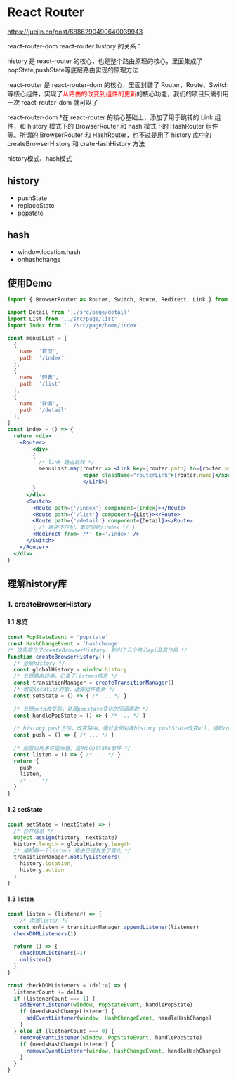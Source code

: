 # React Router

https://juejin.cn/post/6886290490640039943

react-router-dom react-router history 的关系：

history 是 react-router 的核心，也是整个路由原理的核心，里面集成了 popState,pushState等底层路由实现的原理方法

react-router 是 react-router-dom 的核心，里面封装了 Router、Route、Switch 等核心组件，实现了<font color="red">从路由的改变到组件的更新</font>的核心功能，我们的项目只需引用一次 react-router-dom 就可以了

react-router-dom †在 react-router 的核心基础上，添加了用于跳转的 Link 组件，和 history 模式下的 BrowserRouter 和 hash 模式下的 HashRouter 组件等。所谓的 BrowserRouter 和 HashRouter，也不过是用了 history 库中的 createBrowserHistory 和 crateHashHistory 方法

history模式、hash模式

## history

- pushState
- replaceState
- popstate

## hash

- window.location.hash
- onhashchange

## 使用Demo

```jsx
import { BrowserRouter as Router, Switch, Route, Redirect, Link } from 'react-router-dom'

import Detail from '../src/page/detail'
import List from '../src/page/list'
import Index from '../src/page/home/index'

const menusList = [
  {
    name: '首页',
    path: '/index'
  },
  {
    name: '列表',
    path: '/list'
  },
  {
    name: '详情',
    path: '/detail'
  },
]
const index = () => {
  return <div>
  	<Router>
    	<div>
      	{
          /* link 路由跳转 */
          menusList.map(router => <Link key={router.path} to={router.path}>
                        <span className="routerLink">{router.name}</span>
                        </Link>)
        }
      </div>
      <Switch>
      	<Route path={'/index'} component={Index}></Route>
        <Route path={'/list'} component={List}></Route>
        <Route path={'/detail'} component={Detail}></Route>
        { /* 路由不匹配，重定向到/index */ }
        <Redirect from='/*' to='/index' />
      </Switch>
    </Router>
  </div>
}
```

## 理解history库

### 1. createBrowserHistory

#### 1.1 总览

```js
const PopStateEvent = 'popstate'
const HashChangeEvent = 'hashchange'
/* 这里简化了createBrowserHistory，列出了几个核心api及其作用 */
function createBrowserHistory() {
  /* 全局history */
  const globalHistory = window.history
  /* 处理路由转换，记录了listens信息 */
  const transitionManager = createTransitionManager()
  /* 改变location对象，通知组件更新 */
  const setState = () => { /* ... */ }
  
  /* 处理path改变后，处理popstate变化的回调函数 */
  const handlePopState = () => { /* ... */ }
  
  /* history.push方法，改变路由，通过全局对象history.pushState改变url，通知router触发更新，替换组件 */
  const push = () => { /* ... */ }
  
  /* 底层应用事件监听器，监听popstate事件 */
  const listen = () => { /* ... */ }
  return {
    push,
    listen,
    /* ... */
  }
}
```

#### 1.2 setState

```js
const setState = (nextState) => {
  /* 合并信息 */
  Object.assign(history, nextState)
  history.length = globalHistory.length
  /* 通知每一个listens 路由已经发生了变化 */
  transitionManager.notifyListeners(
  	history.location,
    history.action
  )
}
```

#### 1.3 listen

```js
const listen = (listener) => {
	/* 添加listen */
  const unlisten = transitionManager.appendListener(listener)
  checkDOMListeners(1)
  
  return () => {
    checkDOMListeners(-1)
    unlisten()
  }
}

const checkDOMListeners = (delta) => {
  listenerCount += delta
  if (listenerCount === 1) {
    addEventListener(window, PopStateEvent, handlePopState)
    if (needsHashChangeListener) {
      addEventListener(window, HashChangeEvent, handleHashChange)
    }
  } else if (listnerCount === 0) {
    removeEventListener(window, PopStateEvent, handlePopState)
    if (needsHashChangeListener) {
      removeEventListener(window, HashChangeEvent, handleHashChange)
    }
  }
}
```

